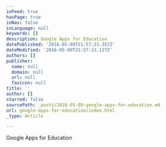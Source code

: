 ```yaml
---
inFeed: true
hasPage: true
inNav: false
inLanguage: null
keywords: []
description: Google Apps for Education
datePublished: '2016-05-09T21:57:21.357Z'
dateModified: '2016-05-09T21:57:13.127Z'
authors: []
publisher:
  name: null
  domain: null
  url: null
  favicon: null
title: ''
author: []
starred: false
sourcePath: _posts/2016-05-09-google-apps-for-education.md
url: google-apps-for-education/index.html
_type: Article

---
```

Google Apps for Education
